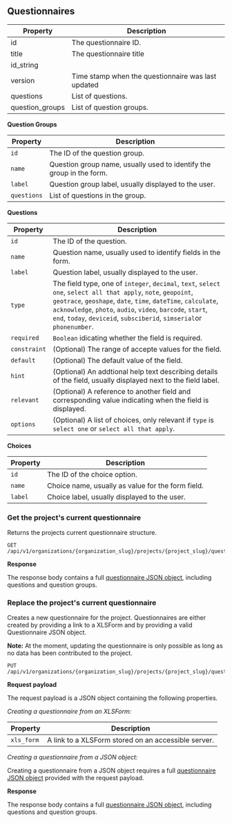 ## Questionnaires

Property | Description
---|---
id | The questionnaire ID.
title | The questionnaire title
id_string | 
version | Time stamp when the questionnaire was last updated
questions | List of questions.
question_groups | List of question groups.

**Question Groups**

Property | Description
---|---
`id` | The ID of the question group.
`name` | Question group name, usually used to identify the group in the form. 
`label` | Question group label, usually displayed to the user.
`questions` | List of questions in the group.


**Questions**

Property | Description
---|---
`id` | The ID of the question.
`name` | Question name, usually used to identify fields in the form. 
`label` | Question label, usually displayed to the user.
`type` | The field type, one of `integer`, `decimal`, `text`, `select one`, `select all that apply`, `note`, `geopoint`, `geotrace`, `geoshape`, `date`, `time`, `dateTime`, `calculate`, `acknowledge`, `photo`, `audio`, `video`, `barcode`, `start`, `end`, `today`, `deviceid`, `subsciberid`, `simserial`or `phonenumber`.
`required` | `Boolean` idicating whether the field is required.
`constraint` | (Optional) The range of accepte values for the field.
`default` | (Optional) The default value of the field.
`hint`| (Optional) An addtional help text describing details of the field, usually displayed next to the field label.
`relevant` | (Optional) A reference to another field and corresponding value indicating when the field is displayed. 
`options` | (Optional) A list of choices, only relevant if `type` is `select one` or `select all that apply`.

**Choices**

Property | Description
---|---
`id` | The ID of the choice option.
`name` | Choice name, usually as value for the form field. 
`label` | Choice label, usually displayed to the user.

### Get the project's current questionnaire

Returns the projects current questionnaire structure. 

```endpoint
GET /api/v1/organizations/{organization_slug}/projects/{project_slug}/questionnaire/
```

**Response**

The response body contains a full [questionnaire JSON object](#questionnaires-1), including questions and question groups.

### Replace the project's current questionnaire

Creates a new questionnaire for the project. Questionnaires are either created by providing a link to a XLSForm and by providing a valid Questionnaire JSON object. 

**Note:** At the moment, updating the questionnaire is only possible as long as no data has been contributed to the project.

```endpoint
PUT /api/v1/organizations/{organization_slug}/projects/{project_slug}/questionnaire/
```

**Request payload**

The request payload is a JSON object containing the following properties.

*Creating a questionnaire from an XLSForm:*

Property | Description
---|---
`xls_form` | A link to a XLSForm stored on an accessible server. 

*Creating a questionnaire from a JSON object:*

Creating a questionnaire from a JSON object requires a full [questionnaire JSON object](#questionnaires-1) provided with the request payload. 

**Response**

The response body contains a full [questionnaire JSON object](#questionnaires-1), including questions and question groups.
